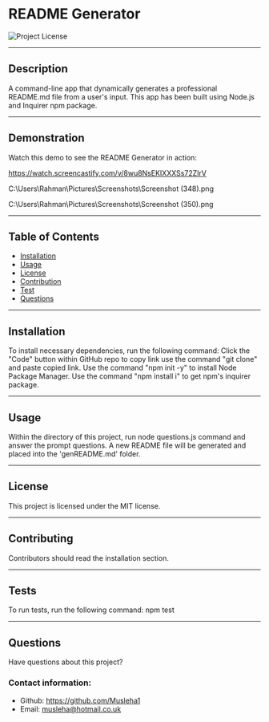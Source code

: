 # README Generator
  ![Project License](https://img.shields.io/badge/license-MIT-yellow.svg)

______________________________________________________________________________________

## Description

A command-line app that dynamically generates a professional README.md file from a user's input. This app has been built using Node.js and Inquirer npm package.

______________________________________________________________________________________

## Demonstration

Watch this demo to see the README Generator in action:

https://watch.screencastify.com/v/8wu8NsEKIXXXSs72ZIrV

C:\Users\Rahman\Pictures\Screenshots\Screenshot (348).png

C:\Users\Rahman\Pictures\Screenshots\Screenshot (350).png


_____________________________________________________________________________________

## Table of Contents

- [Installation](#Installation)
- [Usage](#Usage)
- [License](#License)
- [Contribution](#Contributing)
- [Test](#Tests)
- [Questions](#Questions)

_______________________________________________________________________________________

## Installation

To install necessary dependencies, run the following command: Click the "Code" button within GitHub repo to copy link use the command "git clone" and paste copied link. Use the command "npm init -y" to install Node Package Manager. Use the command "npm install i" to get npm's inquirer package.

_______________________________________________________________________________________

## Usage

Within the directory of this project, run node questions.js command and answer the prompt questions. A new README file will be generated and placed into the 'genREADME.md' folder.

_______________________________________________________________________________________

## License

This project is licensed under the MIT license.

________________________________________________________________________________________

## Contributing

Contributors should read the installation section.

________________________________________________________________________________________

## Tests

To run tests, run the following command: npm test

________________________________________________________________________________________

## Questions

Have questions about this project? 

### Contact information:

* Github: https://github.com/Musleha1
* Email: musleha@hotmail.co.uk

